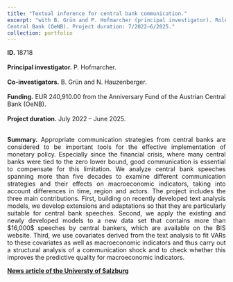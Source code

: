 ```yaml
---
title: "Textual inference for central bank communication."
excerpt: "with B. Grün and P. Hofmarcher (principal investigator). Role: Co-investigator. Funding: EUR 240,910.00 from the Anniversary Fund of the Austrian
Central Bank (OeNB). Project duration: 7/2022–6/2025."
collection: portfolio
---
```

<p align="justify"> <b>ID.</b> 18718
<br> <br>
<b>Principal investigator.</b> P. Hofmarcher.
<br> <br>
<b>Co-investigators.</b> B. Grün and N. Hauzenberger.
<br> <br>
<b>Funding.</b> EUR 240,910.00 from the Anniversary Fund of the Austrian Central Bank (OeNB).
<br> <br>
<b>Project duration.</b> July 2022 – June 2025.
<br> <br>
<p align="justify"> <b>Summary.</b> Appropriate communication strategies from central banks are considered to be important tools for the effective implementation of monetary policy. Especially since the financial crisis, where many central banks were tied to the zero lower bound, good communication is essential to compensate for this limitation. We analyze central bank speeches spanning more than five decades to examine different communication strategies and their effects on macroeconomic indicators, taking into account differences in time, region and actors. The project includes the three main contributions. First, building on recently developed text analysis models, we develop extensions and adaptations so that they are particularly suitable for central bank speeches. Second, we apply the existing and newly developed models to a new data set that contains more than $16,000$ speeches by central bankers, which are available on the BIS website. Third, we use covariates derived from the text analysis to fit VARs to these covariates as well as macroeconomic indicators and thus carry out a structural analysis of a communication shock and to check whether this improves the predictive quality for macroeconomic indicators.
</p>

[**News article of the Universty of Salzburg**](https://www.plus.ac.at/news/new-project-analyses-effects-of-communication-of-central-bankers-on-macroeconomic-behavior/?lang=en&pgrp=281990&pg=283628&is_paged=10)
